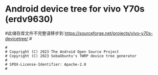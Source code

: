 # Android device tree for vivo Y70s (erdv9630)
#此储存库文件不完整请移步到    https://sourceforge.net/projects/vivo-y70s-devicetree/  #

```
#
# Copyright (C) 2023 The Android Open Source Project
# Copyright (C) 2023 SebaUbuntu's TWRP device tree generator
#
# SPDX-License-Identifier: Apache-2.0
#
```
